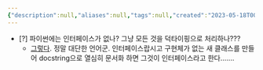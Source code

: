 ```yaml
---
{"description":null,"aliases":null,"tags":null,"created":"2023-05-18T00:10:52","updated":"2023-07-15T21:33:02","title":"파이썬에는 인터페이스가 없다","dg-publish":true,"permalink":"/docs/파이썬에는 인터페이스가 없다/","dgPassFrontmatter":true}
---
```



- [?] 파이썬에는 인터페이스가 없나? 그냥 모든 것을 덕타이핑으로 처리하나??? 
	- [그렇다](https://stackoverflow.com/a/372121). 정말 대단한 언어군. 인터페이스랍시고 구현체가 없는 새 클래스를 만들어 docstring으로 열심히 문서화 하면 그것이 인터페이스라고 한다.......
